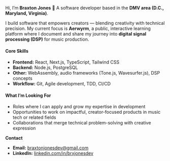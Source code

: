 Hi, I’m **Braxton Jones** 👋
A software developer based in the **DMV area (D.C., Maryland, Virginia)**.

I build software that empowers creators — blending creativity with technical precision. My current focus is **Aerwyrm**, a public, interactive learning platform where I document and share my journey into **digital signal processing (DSP)** for music production.

#### Core Skills

* **Frontend:** React, Next.js, TypeScript, Tailwind CSS
* **Backend:** Node.js, PostgreSQL
* **Other:** WebAssembly, audio frameworks (Tone.js, Wavesurfer.js), DSP concepts
* **Workflow:** Git, Agile development, TDD, CI/CD

#### What I’m Looking For

* Roles where I can apply and grow my expertise in development
* Opportunities to work on impactful, creator-focused products in music tech or related fields
* Collaborations that merge technical problem-solving with creative expression

**Contact**

* **Email:** [braxtonjonesdev@gmail.com](mailto:braxtonjonesdev@gmail.com)
* **LinkedIn:** [linkedin.com/in/brxjonesdev](https://www.linkedin.com/in/brxjonesdev/)
